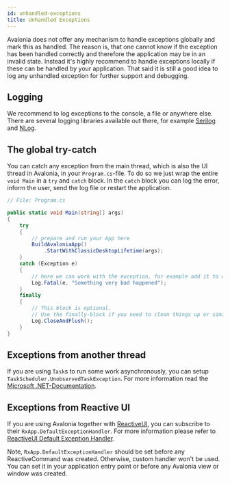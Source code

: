```yaml
---
id: unhandled-exceptions
title: Unhandled Exceptions
---
```


Avalonia does not offer any mechanism to handle exceptions globally and mark this as handled. The reason is, that one cannot know if the exception has been handled correctly and therefore the application may be in an invalid state. Instead it's highly recommend to handle exceptions locally if these can be handled by your application. That said it is still a good idea to log any unhandled exception for further support and debugging.

## Logging 

We recommend to log exceptions to the console, a file or anywhere else. There are several logging libraries available out there, for example [Serilog](https://serilog.net) and [NLog](https://nlog-project.org).

## The global try-catch

You can catch any exception from the main thread, which is also the UI thread in Avalonia, in your `Program.cs`-file. To do so we just wrap the entire `void Main` in a `try` and `catch` block. In the `catch` block you can log the error, inform the user, send the log file or restart the application. 

```csharp
// File: Program.cs

public static void Main(string[] args)
{
    try
    {
        // prepare and run your App here
        BuildAvaloniaApp()
            .StartWithClassicDesktopLifetime(args);
    }
    catch (Exception e)
    {
        // here we can work with the exception, for example add it to our log file
        Log.Fatal(e, "Something very bad happened");
    }
    finally
    {
        // This block is optional. 
        // Use the finally-block if you need to clean things up or similar
        Log.CloseAndFlush();
    }
}
```

## Exceptions from another thread

If you are using `Task`s to run some work asynchronously, you can setup `TaskScheduler.UnobservedTaskException`. For more information read the [Microsoft .NET-Documentation](https://docs.microsoft.com/dotnet/api/system.threading.tasks.taskscheduler.unobservedtaskexception).

## Exceptions from Reactive UI

If you are using Avalonia together with [ReactiveUI](../guides/basics/mvvm#frameworks), you can subscribe to their `RxApp.DefaultExceptionHandler`. For more information please refer to [ReactiveUI Default Exception Handler](https://www.reactiveui.net/docs/handbook/default-exception-handler/). 

Note, `RxApp.DefaultExceptionHandler` should be set before any ReactiveCommand was created. Otherwise, custom handler won't be used.
You can set it in your application entry point or before any Avalonia view or window was created.